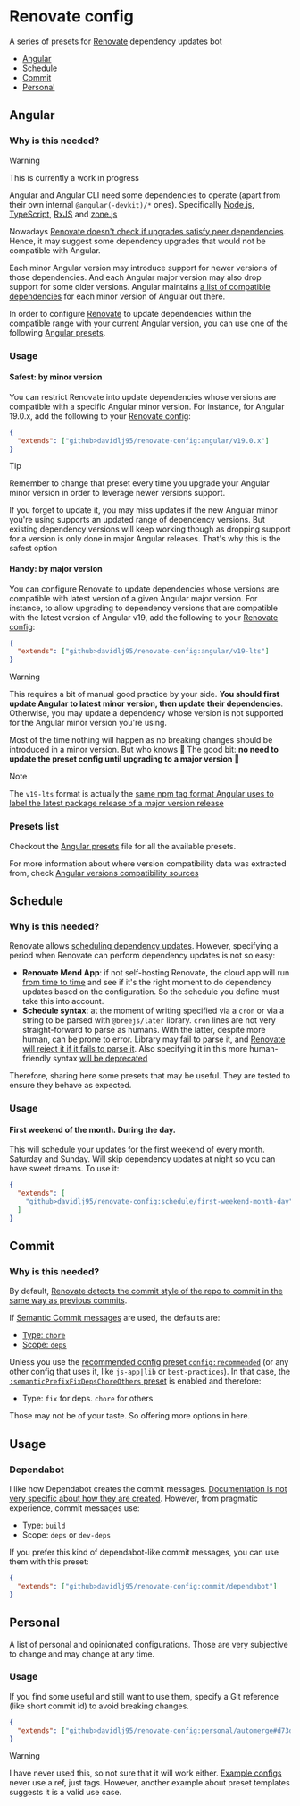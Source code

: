 # Renovate config

A series of presets for [Renovate] dependency updates bot

- [Angular](#angular)
- [Schedule](#schedule)
- [Commit](#commit)
- [Personal](#personal)

[Renovate config]: https://docs.renovatebot.com/configuration-options/
[Renovate]: https://www.mend.io/renovate/

## Angular

### Why is this needed?

> [!WARNING]
> This is currently a work in progress

Angular and Angular CLI need some dependencies to operate (apart from their own internal `@angular(-devkit)/*` ones). Specifically [Node.js], [TypeScript], [RxJS] and [zone.js]

Nowadays [Renovate doesn't check if upgrades satisfy peer dependencies](https://github.com/renovatebot/renovate/issues/1864). Hence, it may suggest some dependency upgrades that would not be compatible with Angular.

Each minor Angular version may introduce support for newer versions of those dependencies. And each Angular major version may also drop support for some older versions. Angular maintains [a list of compatible dependencies](https://angular.dev/reference/versions) for each minor version of Angular out there.

In order to configure [Renovate] to update dependencies within the compatible range with your current Angular version, you can use one of the following [Angular presets].

### Usage

#### Safest: by minor version

You can restrict Renovate into update dependencies whose versions are compatible with a specific Angular minor version. For instance, for Angular 19.0.x, add the following to your [Renovate config]:

```json
{
  "extends": ["github>davidlj95/renovate-config:angular/v19.0.x"]
}
```

> [!TIP]
> Remember to change that preset every time you upgrade your Angular minor version in order to leverage newer versions support.
>
> If you forget to update it, you may miss updates if the new Angular minor you're using supports an updated range of dependency versions. But existing dependency versions will keep working though as dropping support for a version is only done in major Angular releases. That's why this is the safest option

#### Handy: by major version

You can configure Renovate to update dependencies whose versions are compatible with latest version of a given Angular major version. For instance, to allow upgrading to dependency versions that are compatible with the latest version of Angular v19, add the following to your [Renovate config]:

```json
{
  "extends": ["github>davidlj95/renovate-config:angular/v19-lts"]
}
```

> [!WARNING]
> This requires a bit of manual good practice by your side. **You should first update Angular to latest minor version, then update their dependencies**. Otherwise, you may update a dependency whose version is not supported for the Angular minor version you're using.
>
> Most of the time nothing will happen as no breaking changes should be introduced in a minor version. But who knows 🎱 The good bit: **no need to update the preset config until upgrading to a major version 🎉**

> [!NOTE]
> The `v19-lts` format is actually the [same npm tag format Angular uses to label the latest package release of a major version release](https://www.npmjs.com/package/@angular/core?activeTab=versions)

### Presets list

Checkout the [Angular presets] file for all the available presets.

For more information about where version compatibility data was extracted from, check [Angular versions compatibility sources](./angular-versions-compatibility-sources/index.md)

[Angular presets]: ./angular.json
[Node.js]: https://nodejs.org/
[TypeScript]: https://www.typescriptlang.org/
[RxJS]: https://rxjs.dev/
[zone.js]: https://www.npmjs.com/package/zone.js

## Schedule

### Why is this needed?

Renovate allows [scheduling dependency updates](https://docs.renovatebot.com/key-concepts/scheduling/). However, specifying a period when Renovate can perform dependency updates is not so easy:

- **Renovate Mend App**: if not self-hosting Renovate, the cloud app will run [from time to time](https://docs.renovatebot.com/known-limitations/#the-mend-renovate-app-and-scheduled-jobs) and see if it's the right moment to do dependency updates based on the configuration. So the schedule you define must take this into account.
- **Schedule syntax**: at the moment of writing specified via a `cron` or via a string to be parsed with `@breejs/later` library. `cron` lines are not very straight-forward to parse as humans. With the latter, despite more human, can be prone to error. Library may fail to parse it, and [Renovate will reject it if it fails to parse it](https://github.com/renovatebot/renovate/blob/32.241.11/lib/workers/repository/update/branch/schedule.ts#L55-L59). Also specifying it in this more human-friendly syntax [will be deprecated](https://docs.renovatebot.com/key-concepts/scheduling/#deprecated-breejslater-syntax)

Therefore, sharing here some presets that may be useful. They are tested to ensure they behave as expected.

### Usage

#### First weekend of the month. During the day.

This will schedule your updates for the first weekend of every month. Saturday and Sunday. Will skip dependency updates at night so you can have sweet dreams. To use it:

```json
{
  "extends": [
    "github>davidlj95/renovate-config:schedule/first-weekend-month-day"
  ]
}
```

## Commit

### Why is this needed?

By default, [Renovate detects the commit style of the repo to commit in the same way as previous commits](https://docs.renovatebot.com/semantic-commits/).

If [Semantic Commit messages](https://www.conventionalcommits.org/) are used, the defaults are:

- [Type: `chore`](https://docs.renovatebot.com/configuration-options/#semanticcommittype)
- [Scope: `deps`](https://docs.renovatebot.com/configuration-options/#semanticcommitscope)

Unless you use the [recommended config preset `config:recommended`](https://docs.renovatebot.com/presets-config/#configrecommended) (or any other config that uses it, like `js-app|lib` or `best-practices`). In that case, the [`:semanticPrefixFixDepsChoreOthers` preset](https://docs.renovatebot.com/presets-default/#semanticprefixfixdepschoreothers) is enabled and therefore:

- Type: `fix` for deps. `chore` for others

Those may not be of your taste. So offering more options in here.

## Usage

### Dependabot

I like how Dependabot creates the commit messages. [Documentation is not very specific about how they are created](https://docs.github.com/en/code-security/dependabot/working-with-dependabot/dependabot-options-reference#commit-message--). However, from pragmatic experience, commit messages use:

- Type: `build`
- Scope: `deps` or `dev-deps`

If you prefer this kind of dependabot-like commit messages, you can use them with this preset:

```json
{
  "extends": ["github>davidlj95/renovate-config:commit/dependabot"]
}
```

## Personal

A list of personal and opinionated configurations. Those are very subjective to change and may change at any time.

### Usage

If you find some useful and still want to use them, specify a Git reference (like short commit id) to avoid breaking changes.

```json
{
  "extends": ["github>davidlj95/renovate-config:personal/automerge#d73d806"]
}
```

> [!WARNING]
> I have never used this, so not sure that it will work either.
> [Example configs](https://docs.renovatebot.com/config-presets/#example-configs) never use a ref, just tags. However, another example about preset templates suggests it is a valid use case.
